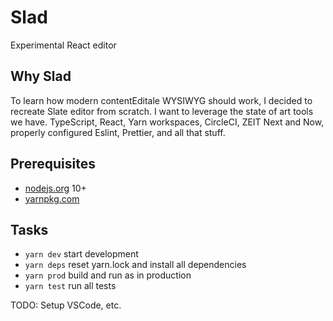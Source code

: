 # Slad

Experimental React editor

## Why Slad

To learn how modern contentEditale WYSIWYG should work, I decided to recreate Slate editor from scratch. I want to leverage the state of art tools we have. TypeScript, React, Yarn workspaces, CircleCI, ZEIT Next and Now, properly configured Eslint, Prettier, and all that stuff.

## Prerequisites

- [nodejs.org](http://nodejs.org/) 10+
- [yarnpkg.com](https://yarnpkg.com/en/)

## Tasks

- `yarn dev` start development
- `yarn deps` reset yarn.lock and install all dependencies
- `yarn prod` build and run as in production
- `yarn test` run all tests

TODO: Setup VSCode, etc.

